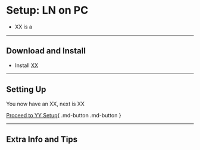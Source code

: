 # Setup: LN on PC

- XX is a

---

## Download and Install

- Install [XX]()

---

## Setting Up



You now have an XX, next is XX

[Proceed to YY Setup](setupXY.md){ .md-button .md-button }

---

## Extra Info and Tips
